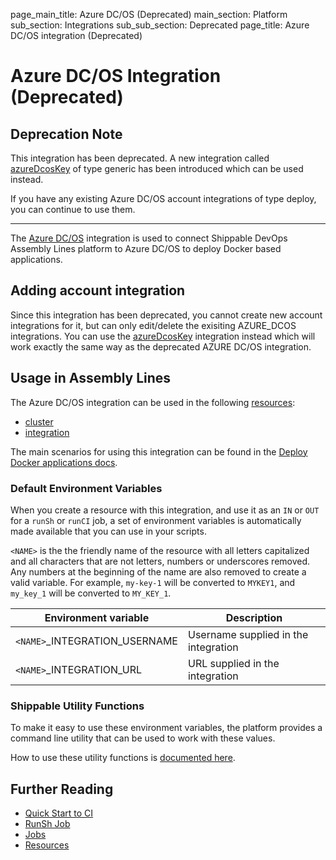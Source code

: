 page_main_title: Azure DC/OS (Deprecated)
main_section: Platform
sub_section: Integrations
sub_sub_section: Deprecated
page_title: Azure DC/OS integration (Deprecated)

# Azure DC/OS Integration (Deprecated)

## Deprecation Note
This integration has been deprecated. A new integration called [azureDcosKey](/platform/integration/azureDcosKey) of type generic has been introduced which can be used instead.

If you have any existing Azure DC/OS account integrations of type deploy, you can continue to use them.

---

The [Azure DC/OS](https://azuremarketplace.microsoft.com/en-us/marketplace/apps/mesosphere.dcos) integration is used to connect Shippable DevOps Assembly Lines platform to Azure DC/OS to deploy Docker based applications.

## Adding account integration

Since this integration has been deprecated, you cannot create new account integrations for it, but can only edit/delete the exisiting AZURE_DCOS integrations. You can use the [azureDcosKey](/platform/integration/azureDcosKey) integration instead which will work exactly the same way as the deprecated AZURE DC/OS integration.

## Usage in Assembly Lines

The Azure DC/OS integration can be used in the following [resources](/platform/workflow/resource/overview/):

* [cluster](/platform/workflow/resource/cluster)
* [integration](/platform/workflow/resource/integration)

The main scenarios for using this integration can be found in the [Deploy Docker applications docs](http://docs.shippable.com/deploy/deploy-docker-overview/).

### Default Environment Variables
When you create a resource with this integration, and use it as an `IN` or `OUT` for a `runSh` or `runCI` job, a set of environment variables is automatically made available that you can use in your scripts.

`<NAME>` is the the friendly name of the resource with all letters capitalized and all characters that are not letters, numbers or underscores removed. Any numbers at the beginning of the name are also removed to create a valid variable. For example, `my-key-1` will be converted to `MYKEY1`, and `my_key_1` will be converted to `MY_KEY_1`.

| Environment variable						| Description        |
| ------			 							|----------------- |
| `<NAME>`\_INTEGRATION\_USERNAME			| Username supplied in the integration |
| `<NAME>`\_INTEGRATION\_URL   			| URL supplied in the integration |

### Shippable Utility Functions
To make it easy to use these environment variables, the platform provides a command line utility that can be used to work with these values.

How to use these utility functions is [documented here](/platform/tutorial/workflow/using-shipctl).

## Further Reading
* [Quick Start to CI](/getting-started/ci-sample)
* [RunSh Job](/platform/workflow/job/runsh)
* [Jobs](/platform/workflow/job/overview)
* [Resources](/platform/workflow/resource/overview)
